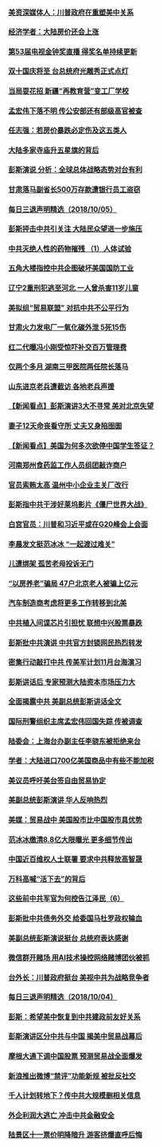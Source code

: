 #### [美资深媒体人：川普政府在重塑美中关系](../pages/nsc413/n10764264.md?t=10062146) 

#### [经济学者：大陆房价还会上涨](../pages/nsc413/n10764725.md?t=10062146) 


#### [第53届电视金钟奖直播 得奖名单持续更新](../pages/nsc413/n10765092.md?t=10062146) 

#### [双十国庆将至 台总统府光雕秀正式点灯](../pages/nsc413/n10764882.md?t=10062146) 

#### [当局耍花招 新疆“再教育营”变工厂学校](../pages/nsc413/n10764865.md?t=10062146) 

#### [孟宏伟下落不明 传公安部还有部级高官被查](../pages/nsc413/n10764693.md?t=10062146) 

#### [任志强：若房价暴跌必定伤及这五类人](../pages/nsc413/n10764404.md?t=10062146) 

#### [大陆多家寺庙升五星旗的背后](../pages/nsc413/n10750304.md?t=10062146) 

#### [彭斯演说 分析：全球总体战略态势对台有利](../pages/nsc413/n10764707.md?t=10062146) 

#### [甘肃落马副省长500万存款遭银行员工盗窃](../pages/nsc413/n10764371.md?t=10062146) 

#### [每日三退声明精选（2018/10/05）](../pages/nsc413/n10764514.md?t=10062146) 

#### [彭斯抨击中共引关注 大陆民众望进一步施压](../pages/nsc413/n10764345.md?t=10062146) 

#### [中共灭绝人性的药物摧残 （1）人体试验](../pages/nsc413/n10761841.md?t=10062146) 

#### [五角大楼指控中共企图破坏美国国防工业](../pages/nsc413/n10763942.md?t=10062146) 

#### [辽宁2重刑犯逃至河北 一人曾杀害11岁儿童](../pages/nsc413/n10764230.md?t=10062146) 

#### [美拟组“贸易联盟” 对抗中共不公平行为](../pages/nsc413/n10764268.md?t=10062146) 

#### [甘肃火力发电厂一氧化碳外泄 5死15伤](../pages/nsc413/n10764197.md?t=10062146) 

#### [红二代曝冯小刚受惊吓补交百万管理费](../pages/nsc413/n10763984.md?t=10062146) 

#### [仅两个多月 湖南三甲医院两任院长落马](../pages/nsc413/n10764071.md?t=10062146) 

#### [山东进京老兵遭截访 各地老兵声援](../pages/nsc413/n10764106.md?t=10062146) 

#### [【新闻看点】彭斯演讲3大不寻常 美对北京失望](../pages/nsc413/n10764060.md?t=10062146) 

#### [妻子12天命丧看守所 丈夫又身陷囹圄](../pages/nsc413/n10763958.md?t=10062146) 

#### [【新闻看点】美国为何多次欲停中国学生签证？](../pages/nsc413/n10763657.md?t=10062146) 

#### [河南郑州食药监工作人员组团敲诈商户](../pages/nsc413/n10763846.md?t=10062146) 

#### [官员索贿太高 温州中小企业主关厂改行](../pages/nsc413/n10763798.md?t=10062146) 

#### [彭斯指中共干涉好莱坞影片《僵尸世界大战》](../pages/nsc413/n10764094.md?t=10062146) 

#### [白宫官员：川普和习近平或在G20峰会上会面](../pages/nsc413/n10764121.md?t=10062146) 

#### [李晨发文挺范冰冰 “一起渡过难关”](../pages/nsc413/n10763702.md?t=10062146) 

#### [儿遭绑架 孤苦老母投诉无门](../pages/nsc413/n10763594.md?t=10062146) 

#### [“以房养老”骗局  47户北京老人被骗上亿元](../pages/nsc413/n10763730.md?t=10062146) 

#### [汽车制造商考虑将更多工作转移到北美](../pages/nsc413/n10763718.md?t=10062146) 

#### [中共植入间谍芯片引担忧 联想中兴股票暴跌](../pages/nsc413/n10763734.md?t=10062146) 

#### [彭斯批中共演讲 中共官方封锁网民热烈转发](../pages/nsc413/n10763665.md?t=10062146) 

#### [密集行动敲打中共 传美军计划11月台海演习](../pages/nsc413/n10762348.md?t=10062146) 


#### [彭斯讲话后 专家预测大陆资本市场压力大](../pages/nsc413/n10763227.md?t=10062146) 

#### [全面揭露中共 美副总统彭斯讲话全文](../pages/nsc413/n10762304.md?t=10062146) 

#### [国际刑警组织主席孟宏伟回国失踪 传被调查](../pages/nsc413/n10763466.md?t=10062146) 

#### [陆委会：上海台办副主任李骁东被拒绝来台](../pages/nsc413/n10763176.md?t=10062146) 

#### [学者：大陆进口700亿美国商品中有些不能加税](../pages/nsc413/n10762408.md?t=10062146) 

#### [美议员呼吁美台签自由贸易协定](../pages/nsc413/n10762886.md?t=10062146) 

#### [美副总统彭斯演讲 华人反响热烈](../pages/nsc413/n10762681.md?t=10062146) 

#### [美媒：贸易战中 美国股市比中国股市具优势](../pages/nsc413/n10762779.md?t=10062146) 

#### [范冰冰缴清8.8亿大限曝光 更多细节传出](../pages/nsc413/n10762400.md?t=10062146) 

#### [中国近百维权人士联署 要求中共释放高智晟](../pages/nsc413/n10762299.md?t=10062146) 

#### [万科高喊“活下去”的背后](../pages/nsc413/n10762031.md?t=10062146) 

#### [这些前中共军官为何控告江泽民（6）](../pages/nsc413/n10761821.md?t=10062146) 

#### [彭斯批中共债务外交 给委国马杜罗政权输血](../pages/nsc413/n10762269.md?t=10062146) 

#### [美副总统彭斯演说挺台 总统府表达感谢](../pages/nsc413/n10762354.md?t=10062146) 

#### [微信群开赌场 用AI技术操控网络赌博团伙被抓](../pages/nsc413/n10761556.md?t=10062146) 

#### [台外长：川普政府挺台 美视中共为战略竞争者](../pages/nsc413/n10762270.md?t=10062146) 

#### [每日三退声明精选（2018/10/04）](../pages/nsc413/n10762274.md?t=10062146) 

#### [彭斯：希望美中恢复到中共建政前友好关系](../pages/nsc413/n10761924.md?t=10062146) 

#### [彭斯演讲区分中共与中国 揭美中贸易战幕后](../pages/nsc413/n10761289.md?t=10062146) 

#### [摩根大通下调中国股票 预测贸易战全面爆发](../pages/nsc413/n10761817.md?t=10062146) 

#### [新浪推出微博“禁评”功能新规 被批反社交](../pages/nsc413/n10761808.md?t=10062146) 

#### [千人计划转地下？传中共大规模删相关信息](../pages/nsc413/n10761835.md?t=10062146) 

#### [外企利润大逃亡 冲击中共金融安全](../pages/nsc413/n10761673.md?t=10062146) 

#### [陆景区十一票价明降暗升 游客挤爆直呼后悔](../pages/nsc413/n10760728.md?t=10062146) 

